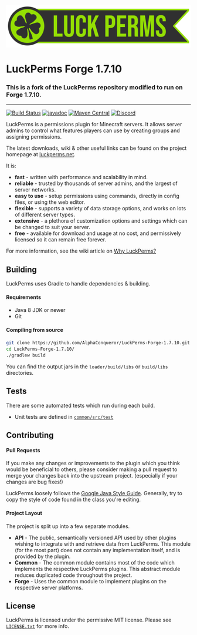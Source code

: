 ![](https://raw.githubusercontent.com/LuckPerms/branding/master/banner/banner.png "Banner")

# LuckPerms Forge 1.7.10

### This is a fork of the LuckPerms repository modified to run on Forge 1.7.10.

---

[![Build Status](https://ci.lucko.me/job/LuckPerms/badge/icon)](https://ci.lucko.me/job/LuckPerms/)
[![javadoc](https://javadoc.io/badge2/net.luckperms/api/javadoc.svg)](https://javadoc.io/doc/net.luckperms/api)
[![Maven Central](https://img.shields.io/maven-metadata/v/https/repo1.maven.org/maven2/net/luckperms/api/maven-metadata.xml.svg?label=maven%20central&colorB=brightgreen)](https://search.maven.org/artifact/net.luckperms/api)
[![Discord](https://img.shields.io/discord/241667244927483904.svg?label=discord&logo=discord)](https://discord.gg/luckperms)

LuckPerms is a permissions plugin for Minecraft servers. It allows server admins to control what features players can
use by creating groups and assigning permissions.

The latest downloads, wiki & other useful links can be found on the project homepage
at [luckperms.net](https://luckperms.net/).

It is:

* **fast** - written with performance and scalability in mind.
* **reliable** - trusted by thousands of server admins, and the largest of server networks.
* **easy to use** - setup permissions using commands, directly in config files, or using the web editor.
* **flexible** - supports a variety of data storage options, and works on lots of different server types.
* **extensive** - a plethora of customization options and settings which can be changed to suit your server.
* **free** - available for download and usage at no cost, and permissively licensed so it can remain free forever.

For more information, see the wiki article on [Why LuckPerms?](https://luckperms.net/wiki/Why-LuckPerms)

## Building

LuckPerms uses Gradle to handle dependencies & building.

#### Requirements

* Java 8 JDK or newer
* Git

#### Compiling from source

```sh
git clone https://github.com/AlphaConqueror/LuckPerms-Forge-1.7.10.git
cd LuckPerms-Forge-1.7.10/
./gradlew build
```

You can find the output jars in the `loader/build/libs` or `build/libs` directories.

## Tests

There are some automated tests which run during each build.

* Unit tests are defined in [`common/src/test`](https://github.com/LuckPerms/LuckPerms/tree/master/common/src/test)

## Contributing

#### Pull Requests

If you make any changes or improvements to the plugin which you think would be beneficial to others, please consider
making a pull request to merge your changes back into the upstream project. (especially if your changes are bug fixes!)

LuckPerms loosely follows the [Google Java Style Guide](https://google.github.io/styleguide/javaguide.html). Generally,
try to copy the style of code found in the class you're editing.

#### Project Layout

The project is split up into a few separate modules.

* **API** - The public, semantically versioned API used by other plugins wishing to integrate with and retrieve data
  from LuckPerms. This module (for the most part) does not contain any implementation itself, and is provided by the
  plugin.
* **Common** - The common module contains most of the code which implements the respective LuckPerms plugins. This
  abstract module reduces duplicated code throughout the project.
* **Forge** - Uses the common module to implement plugins on
  the respective server platforms.

## License

LuckPerms is licensed under the permissive MIT license. Please
see [`LICENSE.txt`](https://github.com/LuckPerms/LuckPerms/blob/master/LICENSE.txt) for more info.
